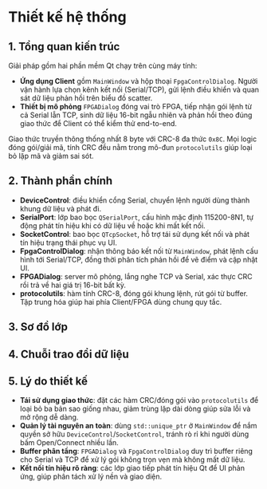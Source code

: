# Thiết kế hệ thống

## 1. Tổng quan kiến trúc

Giải pháp gồm hai phần mềm Qt chạy trên cùng máy tính:

- **Ứng dụng Client** gồm `MainWindow` và hộp thoại `FpgaControlDialog`. Người vận hành lựa chọn kênh kết nối (Serial/TCP), gửi lệnh điều khiển và quan sát dữ liệu phản hồi trên biểu đồ scatter.
- **Thiết bị mô phỏng** `FPGADialog` đóng vai trò FPGA, tiếp nhận gói lệnh từ cả Serial lẫn TCP, sinh dữ liệu 16-bit ngẫu nhiên và phản hồi theo đúng giao thức để Client có thể kiểm thử end-to-end.

Giao thức truyền thông thống nhất 8 byte với CRC-8 đa thức `0x8C`. Mọi logic đóng gói/giải mã, tính CRC đều nằm trong mô-đun `protocolutils` giúp loại bỏ lặp mã và giảm sai sót.

## 2. Thành phần chính

- **DeviceControl**: điều khiển cổng Serial, chuyển lệnh người dùng thành khung dữ liệu và phát đi.
- **SerialPort**: lớp bao bọc `QSerialPort`, cấu hình mặc định 115200-8N1, tự động phát tín hiệu khi có dữ liệu về hoặc khi mất kết nối.
- **SocketControl**: bao bọc `QTcpSocket`, hỗ trợ tái sử dụng kết nối và phát tín hiệu trạng thái phục vụ UI.
- **FpgaControlDialog**: nhận thông báo kết nối từ `MainWindow`, phát lệnh cấu hình tới Serial/TCP, đồng thời phân tích phản hồi để vẽ điểm và cập nhật UI.
- **FPGADialog**: server mô phỏng, lắng nghe TCP và Serial, xác thực CRC rồi trả về hai giá trị 16-bit bất kỳ.
- **protocolutils**: hàm tính CRC-8, đóng gói khung lệnh, rút gói từ buffer. Tập trung hóa giúp hai phía Client/FPGA dùng chung quy tắc.

## 3. Sơ đồ lớp


## 4. Chuỗi trao đổi dữ liệu

## 5. Lý do thiết kế

- **Tái sử dụng giao thức**: đặt các hàm CRC/đóng gói vào `protocolutils` để loại bỏ ba bản sao giống nhau, giảm trùng lặp dài dòng giúp sửa lỗi và mở rộng dễ dàng. 
- **Quản lý tài nguyên an toàn**: dùng `std::unique_ptr` ở `MainWindow` để nắm quyền sở hữu `DeviceControl`/`SocketControl`, tránh rò rỉ khi người dùng bấm Open/Connect nhiều lần.
- **Buffer phân tầng**: `FPGADialog` và `FpgaControlDialog` duy trì buffer riêng cho Serial và TCP để xử lý gói không trọn vẹn mà không mất dữ liệu.
- **Kết nối tín hiệu rõ ràng**: các lớp giao tiếp phát tín hiệu Qt để UI phản ứng, giúp phân tách xử lý nền và giao diện.
